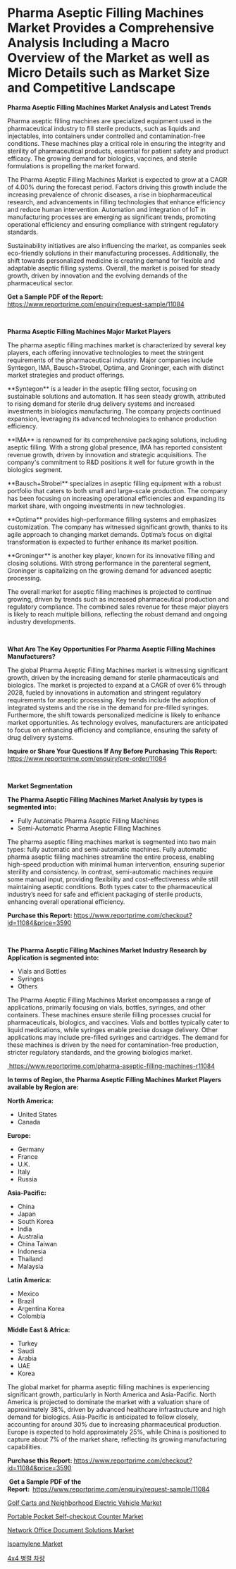 <p><h1>Pharma Aseptic Filling Machines Market Provides a Comprehensive Analysis Including a Macro Overview of the Market as well as Micro Details such as Market Size and Competitive Landscape</h1></p><p><strong>Pharma Aseptic Filling Machines Market Analysis and Latest Trends</strong></p>
<p><p>Pharma aseptic filling machines are specialized equipment used in the pharmaceutical industry to fill sterile products, such as liquids and injectables, into containers under controlled and contamination-free conditions. These machines play a critical role in ensuring the integrity and sterility of pharmaceutical products, essential for patient safety and product efficacy. The growing demand for biologics, vaccines, and sterile formulations is propelling the market forward.</p><p>The Pharma Aseptic Filling Machines Market is expected to grow at a CAGR of 4.00% during the forecast period. Factors driving this growth include the increasing prevalence of chronic diseases, a rise in biopharmaceutical research, and advancements in filling technologies that enhance efficiency and reduce human intervention. Automation and integration of IoT in manufacturing processes are emerging as significant trends, promoting operational efficiency and ensuring compliance with stringent regulatory standards. </p><p>Sustainability initiatives are also influencing the market, as companies seek eco-friendly solutions in their manufacturing processes. Additionally, the shift towards personalized medicine is creating demand for flexible and adaptable aseptic filling systems. Overall, the market is poised for steady growth, driven by innovation and the evolving demands of the pharmaceutical sector.</p></p>
<p><strong>Get a Sample PDF of the Report:&nbsp;</strong> <a href="https://www.reportprime.com/enquiry/request-sample/11084">https://www.reportprime.com/enquiry/request-sample/11084</a></p>
<p>&nbsp;</p>
<p><strong>Pharma Aseptic Filling Machines Major Market Players</strong></p>
<p><p>The pharma aseptic filling machines market is characterized by several key players, each offering innovative technologies to meet the stringent requirements of the pharmaceutical industry. Major companies include Syntegon, IMA, Bausch+Strobel, Optima, and Groninger, each with distinct market strategies and product offerings.</p><p>**Syntegon** is a leader in the aseptic filling sector, focusing on sustainable solutions and automation. It has seen steady growth, attributed to rising demand for sterile drug delivery systems and increased investments in biologics manufacturing. The company projects continued expansion, leveraging its advanced technologies to enhance production efficiency.</p><p>**IMA** is renowned for its comprehensive packaging solutions, including aseptic filling. With a strong global presence, IMA has reported consistent revenue growth, driven by innovation and strategic acquisitions. The company's commitment to R&D positions it well for future growth in the biologics segment.</p><p>**Bausch+Strobel** specializes in aseptic filling equipment with a robust portfolio that caters to both small and large-scale production. The company has been focusing on increasing operational efficiencies and expanding its market share, with ongoing investments in new technologies.</p><p>**Optima** provides high-performance filling systems and emphasizes customization. The company has witnessed significant growth, thanks to its agile approach to changing market demands. Optima’s focus on digital transformation is expected to further enhance its market position.</p><p>**Groninger** is another key player, known for its innovative filling and closing solutions. With strong performance in the parenteral segment, Groninger is capitalizing on the growing demand for advanced aseptic processing.</p><p>The overall market for aseptic filling machines is projected to continue growing, driven by trends such as increased pharmaceutical production and regulatory compliance. The combined sales revenue for these major players is likely to reach multiple billions, reflecting the robust demand and ongoing industry developments.</p></p>
<p>&nbsp;</p>
<p><strong>What Are The Key Opportunities For Pharma Aseptic Filling Machines Manufacturers?</strong></p>
<p><p>The global Pharma Aseptic Filling Machines market is witnessing significant growth, driven by the increasing demand for sterile pharmaceuticals and biologics. The market is projected to expand at a CAGR of over 6% through 2028, fueled by innovations in automation and stringent regulatory requirements for aseptic processing. Key trends include the adoption of integrated systems and the rise in the demand for pre-filled syringes. Furthermore, the shift towards personalized medicine is likely to enhance market opportunities. As technology evolves, manufacturers are anticipated to focus on enhancing efficiency and compliance, ensuring the safety of drug delivery systems.</p></p>
<p><strong>Inquire or Share Your Questions If Any Before Purchasing This Report:</strong> <a href="https://www.reportprime.com/enquiry/pre-order/11084">https://www.reportprime.com/enquiry/pre-order/11084</a></p>
<p>&nbsp;</p>
<p><strong>Market Segmentation</strong></p>
<p><strong>The Pharma Aseptic Filling Machines Market Analysis by types is segmented into:</strong></p>
<p><ul><li>Fully Automatic Pharma Aseptic Filling Machines</li><li>Semi-Automatic Pharma Aseptic Filling Machines</li></ul></p>
<p><p>The pharma aseptic filling machines market is segmented into two main types: fully automatic and semi-automatic machines. Fully automatic pharma aseptic filling machines streamline the entire process, enabling high-speed production with minimal human intervention, ensuring superior sterility and consistency. In contrast, semi-automatic machines require some manual input, providing flexibility and cost-effectiveness while still maintaining aseptic conditions. Both types cater to the pharmaceutical industry’s need for safe and efficient packaging of sterile products, enhancing overall operational efficiency.</p></p>
<p><strong>Purchase this Report:&nbsp;</strong><a href="https://www.reportprime.com/checkout?id=11084&price=3590">https://www.reportprime.com/checkout?id=11084&price=3590</a></p>
<p>&nbsp;</p>
<p><strong>The Pharma Aseptic Filling Machines Market Industry Research by Application is segmented into:</strong></p>
<p><ul><li>Vials and Bottles</li><li>Syringes</li><li>Others</li></ul></p>
<p><p>The Pharma Aseptic Filling Machines Market encompasses a range of applications, primarily focusing on vials, bottles, syringes, and other containers. These machines ensure sterile filling processes crucial for pharmaceuticals, biologics, and vaccines. Vials and bottles typically cater to liquid medications, while syringes enable precise dosage delivery. Other applications may include pre-filled syringes and cartridges. The demand for these machines is driven by the need for contamination-free production, stricter regulatory standards, and the growing biologics market.</p></p>
<p><a href="https://www.reportprime.com/pharma-aseptic-filling-machines-r11084">&nbsp;https://www.reportprime.com/pharma-aseptic-filling-machines-r11084</a></p>
<p><strong>In terms of Region, the Pharma Aseptic Filling Machines Market Players available by Region are:</strong></p>
<p>
    <p> <strong> North America: </strong>
        <ul>
            <li>United States</li>
            <li>Canada</li>
        </ul>
        </p> 
    <p> <strong> Europe: </strong>
        <ul>
            <li>Germany</li>
            <li>France</li>
            <li>U.K.</li>
            <li>Italy</li>
            <li>Russia</li>
        </ul>
        </p> 
    <p> <strong> Asia-Pacific: </strong>
        <ul>
            <li>China</li>
            <li>Japan</li>
            <li>South Korea</li>
            <li>India</li>
            <li>Australia</li>
            <li>China Taiwan</li>
            <li>Indonesia</li>
            <li>Thailand</li>
            <li>Malaysia</li>
        </ul>
        </p> 
    <p> <strong> Latin America: </strong>
        <ul>
            <li>Mexico</li>
            <li>Brazil</li>
            <li>Argentina Korea</li>
            <li>Colombia</li>
        </ul>
        </p> 
    <p> <strong> Middle East & Africa: </strong>
        <ul>
            <li>Turkey</li>
            <li>Saudi</li>
            <li>Arabia</li>
            <li>UAE</li>
            <li>Korea</li>
        </ul>
    </p>
    </p>
<p><p>The global market for pharma aseptic filling machines is experiencing significant growth, particularly in North America and Asia-Pacific. North America is projected to dominate the market with a valuation share of approximately 38%, driven by advanced healthcare infrastructure and high demand for biologics. Asia-Pacific is anticipated to follow closely, accounting for around 30% due to increasing pharmaceutical production. Europe is expected to hold approximately 25%, while China is positioned to capture about 7% of the market share, reflecting its growing manufacturing capabilities.</p></p>
<p><strong>Purchase this Report: </strong><a href="https://www.reportprime.com/checkout?id=11084&price=3590">https://www.reportprime.com/checkout?id=11084&price=3590</a></p>
<p>&nbsp;<strong>Get a Sample PDF of the Report:&nbsp;&nbsp;</strong><a href="https://www.reportprime.com/enquiry/request-sample/11084">https://www.reportprime.com/enquiry/request-sample/11084</a></p>
<p><strong></strong></p>
<p><p><a href="https://issuu.com/reportprime-2/docs/golf-carts-and-neighborhood-electri_305780fe462ab1">Golf Carts and Neighborhood Electric Vehicle Market</a></p><p><a href="https://medium.com/@alyciaebert/this-portable-pocket-self-checkout-counter-market-research-report-evaluates-the-key-market-96e3b8f1b553">Portable Pocket Self-checkout Counter Market</a></p><p><a href="https://issuu.com/reportprime-2/docs/network-office-document-solutions-m_e787522a49704b">Network Office Document Solutions Market</a></p><p><a href="https://www.linkedin.com/pulse/g-growth-analyzing-global-isoamylene-market-dynamics-2024-52ftf?trackingId=b3ILsUaPQ%2B6ISS6nBfvNaw%3D%3D">Isoamylene Market</a></p><p><a href="https://medium.com/@kelvinfeenrey98677/%EC%84%B8%EA%B3%84-4x4-side-by-side-vehicle-market-%EC%9D%80-2024%EC%97%90%EC%84%9C-2031%EB%A1%9C-%EC%97%B0%ED%8F%89%EA%B7%A0-%EC%A6%9D%EA%B0%80%EC%9C%A8%EC%9D%84-%EB%B3%B4%EC%9D%BC-%EA%B2%83%EC%9C%BC%EB%A1%9C-%EC%98%88%EC%83%81%EB%90%A9%EB%8B%88%EB%8B%A4-b5994d0f1abe?postPublishedType=initial">4x4 병렬 차량</a></p></p>